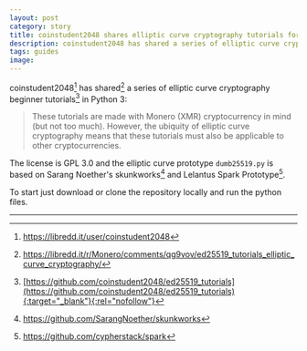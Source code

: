 ```yaml
---
layout: post
category: story
title: coinstudent2048 shares elliptic curve cryptography tutorials for beginners
description: coinstudent2048 has shared a series of elliptic curve cryptography beginner tutorials in Python 3.
tags: guides
image: 
---
```


coinstudent2048[^1] has shared[^2] a series of elliptic curve cryptography beginner tutorials[^3] in Python 3:

> These tutorials are made with Monero (XMR) cryptocurrency in mind (but not too much). However, the ubiquity of elliptic curve cryptography means that these tutorials must also be applicable to other cryptocurrencies.

The license is GPL 3.0 and the elliptic curve prototype `dumb25519.py` is based on Sarang Noether's skunkworks[^4] and Lelantus Spark Prototype[^5].

To start just download or clone the repository locally and run the python files.

---

[^1]: https://libredd.it/user/coinstudent2048
[^2]: https://libredd.it/r/Monero/comments/qg9vov/ed25519_tutorials_elliptic_curve_cryptography/
[^3]: [https://github.com/coinstudent2048/ed25519_tutorials](https://github.com/coinstudent2048/ed25519_tutorials){:target="_blank"}{:rel="nofollow"}
[^4]: https://github.com/SarangNoether/skunkworks
[^5]: https://github.com/cypherstack/spark
